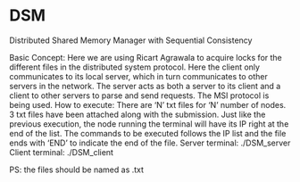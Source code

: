 # DSM
Distributed Shared Memory Manager with Sequential Consistency

Basic Concept:
Here we are using Ricart Agrawala to acquire locks for the different files in the distributed system protocol. Here the client only communicates to its local server, which in turn communicates to other servers in the network. The server acts as both a server to its client and a client to other servers to parse and send requests. The MSI protocol is being used.
How to execute:
There are ‘N’ txt files for ‘N’ number of nodes. 3 txt files have been attached along with the submission.
Just like the previous execution, the node running the terminal will have its IP right at the end of the list.
The commands to be executed follows the IP list and the file ends with ‘END’ to indicate the end of the file.
Server terminal: ./DSM_server
Client terminal: ./DSM_client <NodeNumber>

PS: the files should be named as <NodeNumber>.txt
